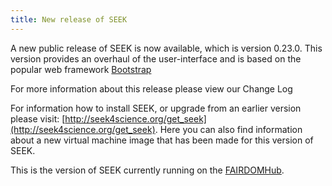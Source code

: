 ```yaml
---
title: New release of SEEK
---
```


A new public release of SEEK is now available, which is version 0.23.0. 
This version provides an overhaul of the user-interface and is based on the popular web framework [Bootstrap](http://getbootstrap.com/)

For more information about this release please view our Change Log

For information how to install SEEK, or upgrade from an earlier version please visit: [http://seek4science.org/get_seek](http://seek4science.org/get_seek).
Here you can also find information about a new virtual machine image that has been made for this version of SEEK.

This is the version of SEEK currently running on the [FAIRDOMHub](https://fairdomhub.org/).